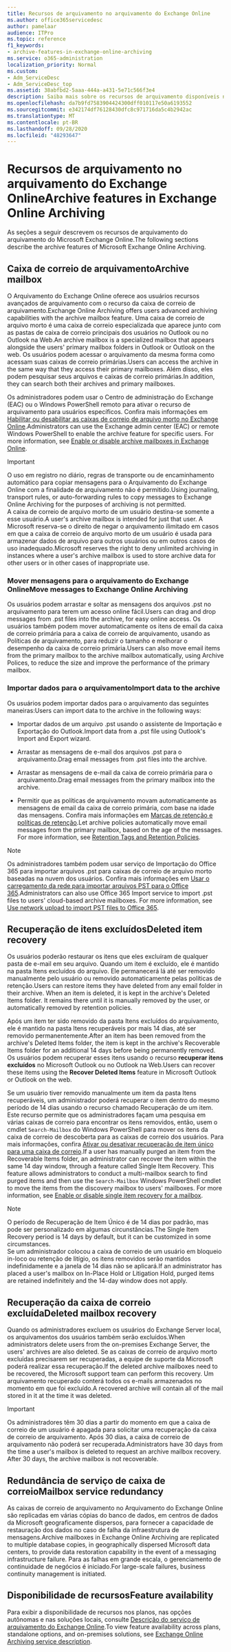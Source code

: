 ```yaml
---
title: Recursos de arquivamento no arquivamento do Exchange Online
ms.author: office365servicedesc
author: pamelaar
audience: ITPro
ms.topic: reference
f1_keywords:
- archive-features-in-exchange-online-archiving
ms.service: o365-administration
localization_priority: Normal
ms.custom:
- Adm_ServiceDesc
- Adm_ServiceDesc_top
ms.assetid: 38abfbd2-5aaa-444a-a431-5e71c566f3e4
description: Saiba mais sobre os recursos de arquivamento disponíveis no arquivamento do Microsoft Exchange Online.
ms.openlocfilehash: da7b9fd7583904424300dff010117e50a6193552
ms.sourcegitcommit: e342174df76128430dfc8c971716da5c4b2942ac
ms.translationtype: MT
ms.contentlocale: pt-BR
ms.lasthandoff: 09/28/2020
ms.locfileid: "48293647"
---
```

# <a name="archive-features-in-exchange-online-archiving"></a><span data-ttu-id="ea99d-103">Recursos de arquivamento no arquivamento do Exchange Online</span><span class="sxs-lookup"><span data-stu-id="ea99d-103">Archive features in Exchange Online Archiving</span></span>

<span data-ttu-id="ea99d-104">As seções a seguir descrevem os recursos de arquivamento do arquivamento do Microsoft Exchange Online.</span><span class="sxs-lookup"><span data-stu-id="ea99d-104">The following sections describe the archive features of Microsoft Exchange Online Archiving.</span></span>
  
## <a name="archive-mailbox"></a><span data-ttu-id="ea99d-105">Caixa de correio de arquivamento</span><span class="sxs-lookup"><span data-stu-id="ea99d-105">Archive mailbox</span></span>

<span data-ttu-id="ea99d-106">O Arquivamento do Exchange Online oferece aos usuários recursos avançados de arquivamento com o recurso da caixa de correio de arquivamento.</span><span class="sxs-lookup"><span data-stu-id="ea99d-106">Exchange Online Archiving offers users advanced archiving capabilities with the archive mailbox feature.</span></span> <span data-ttu-id="ea99d-107">Uma caixa de correio de arquivo morto é uma caixa de correio especializada que aparece junto com as pastas de caixa de correio principais dos usuários no Outlook ou no Outlook na Web.</span><span class="sxs-lookup"><span data-stu-id="ea99d-107">An archive mailbox is a specialized mailbox that appears alongside the users' primary mailbox folders in Outlook or Outlook on the web.</span></span> <span data-ttu-id="ea99d-108">Os usuários podem acessar o arquivamento da mesma forma como acessam suas caixas de correio primárias.</span><span class="sxs-lookup"><span data-stu-id="ea99d-108">Users can access the archive in the same way that they access their primary mailboxes.</span></span> <span data-ttu-id="ea99d-109">Além disso, eles podem pesquisar seus arquivos e caixas de correio primárias.</span><span class="sxs-lookup"><span data-stu-id="ea99d-109">In addition, they can search both their archives and primary mailboxes.</span></span>
  
<span data-ttu-id="ea99d-p102">Os administradores podem usar o Centro de administração do Exchange (EAC) ou o Windows PowerShell remoto para ativar o recurso de arquivamento para usuários específicos. Confira mais informações em [Habilitar ou desabilitar as caixas de correio de arquivo morto no Exchange Online](https://docs.microsoft.com/office365/securitycompliance/enable-archive-mailboxes).</span><span class="sxs-lookup"><span data-stu-id="ea99d-p102">Administrators can use the Exchange admin center (EAC) or remote Windows PowerShell to enable the archive feature for specific users. For more information, see [Enable or disable archive mailboxes in Exchange Online](https://docs.microsoft.com/office365/securitycompliance/enable-archive-mailboxes).</span></span>
  
> [!IMPORTANT]
>  <span data-ttu-id="ea99d-112">O uso em registro no diário, regras de transporte ou de encaminhamento automático para copiar mensagens para o Arquivamento do Exchange Online com a finalidade de arquivamento não é permitido.</span><span class="sxs-lookup"><span data-stu-id="ea99d-112">Using journaling, transport rules, or auto-forwarding rules to copy messages to Exchange Online Archiving for the purposes of archiving is not permitted.</span></span> <br/>
>  <span data-ttu-id="ea99d-113">A caixa de correio de arquivo morto de um usuário destina-se somente a esse usuário.</span><span class="sxs-lookup"><span data-stu-id="ea99d-113">A user's archive mailbox is intended for just that user.</span></span> <span data-ttu-id="ea99d-114">A Microsoft reserva-se o direito de negar o arquivamento ilimitado em casos em que a caixa de correio de arquivo morto de um usuário é usada para armazenar dados de arquivo para outros usuários ou em outros casos de uso inadequado.</span><span class="sxs-lookup"><span data-stu-id="ea99d-114">Microsoft reserves the right to deny unlimited archiving in instances where a user's archive mailbox is used to store archive data for other users or in other cases of inappropriate use.</span></span>
  
### <a name="move-messages-to-exchange-online-archiving"></a><span data-ttu-id="ea99d-115">Mover mensagens para o arquivamento do Exchange Online</span><span class="sxs-lookup"><span data-stu-id="ea99d-115">Move messages to Exchange Online Archiving</span></span>

<span data-ttu-id="ea99d-116">Os usuários podem arrastar e soltar as mensagens dos arquivos .pst no arquivamento para terem um acesso online fácil.</span><span class="sxs-lookup"><span data-stu-id="ea99d-116">Users can drag and drop messages from .pst files into the archive, for easy online access.</span></span> <span data-ttu-id="ea99d-117">Os usuários também podem mover automaticamente os itens de email da caixa de correio primária para a caixa de correio de arquivamento, usando as Políticas de arquivamento, para reduzir o tamanho e melhorar o desempenho da caixa de correio primária.</span><span class="sxs-lookup"><span data-stu-id="ea99d-117">Users can also move email items from the primary mailbox to the archive mailbox automatically, using Archive Polices, to reduce the size and improve the performance of the primary mailbox.</span></span> 
  
### <a name="import-data-to-the-archive"></a><span data-ttu-id="ea99d-118">Importar dados para o arquivamento</span><span class="sxs-lookup"><span data-stu-id="ea99d-118">Import data to the archive</span></span>

<span data-ttu-id="ea99d-119">Os usuários podem importar dados para o arquivamento das seguintes maneiras:</span><span class="sxs-lookup"><span data-stu-id="ea99d-119">Users can import data to the archive in the following ways:</span></span>
  
- <span data-ttu-id="ea99d-120">Importar dados de um arquivo .pst usando o assistente de Importação e Exportação do Outlook.</span><span class="sxs-lookup"><span data-stu-id="ea99d-120">Import data from a .pst file using Outlook's Import and Export wizard.</span></span>
    
- <span data-ttu-id="ea99d-121">Arrastar as mensagens de e-mail dos arquivos .pst para o arquivamento.</span><span class="sxs-lookup"><span data-stu-id="ea99d-121">Drag email messages from .pst files into the archive.</span></span>
    
- <span data-ttu-id="ea99d-122">Arrastar as mensagens de e-mail da caixa de correio primária para o arquivamento.</span><span class="sxs-lookup"><span data-stu-id="ea99d-122">Drag email messages from the primary mailbox into the archive.</span></span>
    
- <span data-ttu-id="ea99d-p106">Permitir que as políticas de arquivamento movam automaticamente as mensagens de email da caixa de correio primária, com base na idade das mensagens. Confira mais informações em [Marcas de retenção e políticas de retenção](https://docs.microsoft.com/Exchange/policy-and-compliance/mrm/retention-tags-and-retention-policies).</span><span class="sxs-lookup"><span data-stu-id="ea99d-p106">Let archive policies automatically move email messages from the primary mailbox, based on the age of the messages. For more information, see [Retention Tags and Retention Policies](https://docs.microsoft.com/Exchange/policy-and-compliance/mrm/retention-tags-and-retention-policies).</span></span>
    
> [!NOTE]
> <span data-ttu-id="ea99d-p107">Os administradores também podem usar serviço de Importação do Office 365 para importar arquivos .pst para caixas de correio de arquivo morto baseadas na nuvem dos usuários. Confira mais informações em [Usar o carregamento da rede para importar arquivos PST para o Office 365](https://docs.microsoft.com/office365/securitycompliance/use-network-upload-to-import-pst-files).</span><span class="sxs-lookup"><span data-stu-id="ea99d-p107">Administrators can also use Office 365 Import service to import .pst files to users' cloud-based archive mailboxes. For more information, see [Use network upload to import PST files to Office 365](https://docs.microsoft.com/office365/securitycompliance/use-network-upload-to-import-pst-files).</span></span> 
  
## <a name="deleted-item-recovery"></a><span data-ttu-id="ea99d-127">Recuperação de itens excluídos</span><span class="sxs-lookup"><span data-stu-id="ea99d-127">Deleted item recovery</span></span>

<span data-ttu-id="ea99d-p108">Os usuários poderão restaurar os itens que eles excluíram de qualquer pasta de e-mail em seu arquivo. Quando um item é excluído, ele é mantido na pasta Itens excluídos do arquivo. Ele permanecerá lá até ser removido manualmente pelo usuário ou removido automaticamente pelas políticas de retenção.</span><span class="sxs-lookup"><span data-stu-id="ea99d-p108">Users can restore items they have deleted from any email folder in their archive. When an item is deleted, it is kept in the archive's Deleted Items folder. It remains there until it is manually removed by the user, or automatically removed by retention policies.</span></span>
  
<span data-ttu-id="ea99d-131">Após um item ter sido removido da pasta Itens excluídos do arquivamento, ele é mantido na pasta Itens recuperáveis por mais 14 dias, até ser removido permanentemente.</span><span class="sxs-lookup"><span data-stu-id="ea99d-131">After an item has been removed from the archive's Deleted Items folder, the item is kept in the archive's Recoverable Items folder for an additional 14 days before being permanently removed.</span></span> <span data-ttu-id="ea99d-132">Os usuários podem recuperar esses itens usando o recurso **recuperar itens excluídos** no Microsoft Outlook ou no Outlook na Web.</span><span class="sxs-lookup"><span data-stu-id="ea99d-132">Users can recover these items using the **Recover Deleted Items** feature in Microsoft Outlook or Outlook on the web.</span></span> 
  
<span data-ttu-id="ea99d-p110">Se um usuário tiver removido manualmente um item da pasta Itens recuperáveis, um administrador poderá recuperar o item dentro do mesmo período de 14 dias usando o recurso chamado Recuperação de um item. Este recurso permite que os administradores façam uma pesquisa em várias caixas de correio para encontrar os itens removidos, então, usem o cmdlet  `Search-Mailbox` do Windows PowerShell para mover os itens da caixa de correio de descoberta para as caixas de correio dos usuários. Para mais informações, confira [Ativar ou desativar recuperação de item único para uma caixa de correio](https://docs.microsoft.com/office365/securitycompliance/use-network-upload-to-import-pst-files).</span><span class="sxs-lookup"><span data-stu-id="ea99d-p110">If a user has manually purged an item from the Recoverable Items folder, an administrator can recover the item within the same 14 day window, through a feature called Single Item Recovery. This feature allows administrators to conduct a multi-mailbox search to find purged items and then use the  `Search-Mailbox` Windows PowerShell cmdlet to move the items from the discovery mailbox to users' mailboxes. For more information, see [Enable or disable single item recovery for a mailbox](https://docs.microsoft.com/office365/securitycompliance/use-network-upload-to-import-pst-files).</span></span>
  
> [!NOTE]
>  <span data-ttu-id="ea99d-136">O período de Recuperação de Item Único é de 14 dias por padrão, mas pode ser personalizado em algumas circunstâncias.</span><span class="sxs-lookup"><span data-stu-id="ea99d-136">The Single Item Recovery period is 14 days by default, but it can be customized in some circumstances.</span></span> <br/>
>  <span data-ttu-id="ea99d-137">Se um administrador colocou a caixa de correio de um usuário em bloqueio in-loco ou retenção de litígio, os itens removidos serão mantidos indefinidamente e a janela de 14 dias não se aplicará.</span><span class="sxs-lookup"><span data-stu-id="ea99d-137">If an administrator has placed a user's mailbox on In-Place Hold or Litigation Hold, purged items are retained indefinitely and the 14-day window does not apply.</span></span> 
  
## <a name="deleted-mailbox-recovery"></a><span data-ttu-id="ea99d-138">Recuperação da caixa de correio excluída</span><span class="sxs-lookup"><span data-stu-id="ea99d-138">Deleted mailbox recovery</span></span>

<span data-ttu-id="ea99d-139">Quando os administradores excluem os usuários do Exchange Server local, os arquivamentos dos usuários também serão excluídos.</span><span class="sxs-lookup"><span data-stu-id="ea99d-139">When administrators delete users from the on-premises Exchange Server, the users' archives are also deleted.</span></span> <span data-ttu-id="ea99d-140">Se as caixas de correio de arquivo morto excluídas precisarem ser recuperadas, a equipe de suporte da Microsoft poderá realizar essa recuperação.</span><span class="sxs-lookup"><span data-stu-id="ea99d-140">If the deleted archive mailboxes need to be recovered, the Microsoft support team can perform this recovery.</span></span> <span data-ttu-id="ea99d-141">Um arquivamento recuperado conterá todos os e-mails armazenados no momento em que foi excluído.</span><span class="sxs-lookup"><span data-stu-id="ea99d-141">A recovered archive will contain all of the mail stored in it at the time it was deleted.</span></span>
  
> [!IMPORTANT]
> <span data-ttu-id="ea99d-p113">Os administradores têm 30 dias a partir do momento em que a caixa de correio de um usuário é apagada para solicitar uma recuperação da caixa de correio de arquivamento. Após 30 dias, a caixa de correio de arquivamento não poderá ser recuperada.</span><span class="sxs-lookup"><span data-stu-id="ea99d-p113">Administrators have 30 days from the time a user's mailbox is deleted to request an archive mailbox recovery. After 30 days, the archive mailbox is not recoverable.</span></span> 
  
## <a name="mailbox-service-redundancy"></a><span data-ttu-id="ea99d-144">Redundância de serviço de caixa de correio</span><span class="sxs-lookup"><span data-stu-id="ea99d-144">Mailbox service redundancy</span></span>

<span data-ttu-id="ea99d-145">As caixas de correio de arquivamento no Arquivamento do Exchange Online são replicadas em várias cópias do banco de dados, em centros de dados da Microsoft geograficamente dispersos, para fornecer a capacidade de restauração dos dados no caso de falha da infraestrutura de mensagens.</span><span class="sxs-lookup"><span data-stu-id="ea99d-145">Archive mailboxes in Exchange Online Archiving are replicated to multiple database copies, in geographically dispersed Microsoft data centers, to provide data restoration capability in the event of a messaging infrastructure failure.</span></span> <span data-ttu-id="ea99d-146">Para as falhas em grande escala, o gerenciamento de continuidade de negócios é iniciado.</span><span class="sxs-lookup"><span data-stu-id="ea99d-146">For large-scale failures, business continuity management is initiated.</span></span> 
  
## <a name="feature-availability"></a><span data-ttu-id="ea99d-147">Disponibilidade de recursos</span><span class="sxs-lookup"><span data-stu-id="ea99d-147">Feature availability</span></span>

<span data-ttu-id="ea99d-148">Para exibir a disponibilidade de recursos nos planos, nas opções autônomas e nas soluções locais, consulte [Descrição do serviço de arquivamento do Exchange Online](exchange-online-archiving-service-description.md).</span><span class="sxs-lookup"><span data-stu-id="ea99d-148">To view feature availability across plans, standalone options, and on-premises solutions, see [Exchange Online Archiving service description](exchange-online-archiving-service-description.md).</span></span>
  
